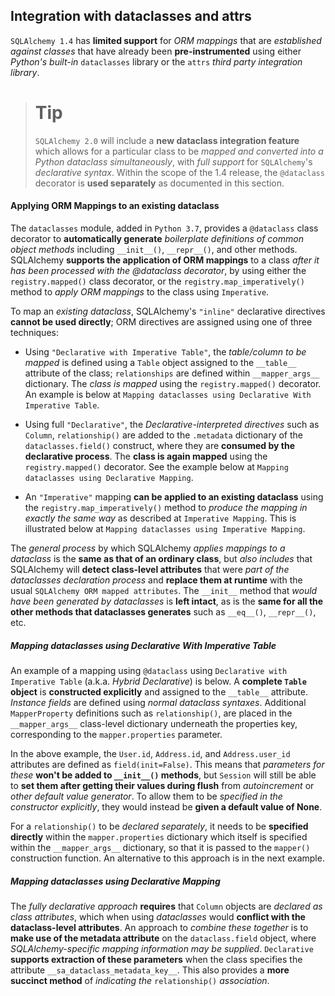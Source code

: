 ## Integration with dataclasses and attrs

`SQLAlchemy 1.4` has __limited support__ for _ORM mappings_ that are _established against classes_ that have already been __pre-instrumented__ using either _Python's built-in_ `dataclasses` library or the `attrs` _third party integration library_.


> # Tip
> 
> `SQLAlchemy 2.0` will include a __new dataclass integration feature__ which allows for a particular class to be _mapped and converted into a Python dataclass simultaneously_, with _full support_ for `SQLAlchemy`'s _declarative syntax_. Within the scope of the 1.4 release, the `@dataclass` decorator is __used separately__ as documented in this section.


#### Applying ORM Mappings to an existing dataclass

The `dataclasses` module, added in `Python 3.7`, provides a `@dataclass` class decorator to __automatically generate__ _boilerplate definitions of common object methods_ including `__init__()`, `__repr__()`, and other methods. SQLAlchemy __supports the application of ORM mappings__ to a class _after it has been processed with the @dataclass decorator_, by using either the `registry.mapped()` class decorator, or the `registry.map_imperatively()` method to _apply ORM mappings_ to the class using `Imperative`.

To map an _existing dataclass_, SQLAlchemy's `"inline"` declarative directives __cannot be used directly__; ORM directives are assigned using one of three techniques:

* Using `"Declarative with Imperative Table"`, the _table/column to be mapped_ is defined using a `Table` object assigned to the `__table__` attribute of the class; `relationships` are defined within `__mapper_args__` dictionary. The _class is mapped_ using the `registry.mapped()` decorator. An example is below at `Mapping dataclasses using Declarative With Imperative Table`.

* Using full `"Declarative"`, the _Declarative-interpreted directives_ such as `Column`, `relationship()` are added to the `.metadata` dictionary of the `dataclasses.field()` construct, where they are __consumed by the declarative process__. The __class is again mapped__ using the `registry.mapped()` decorator. See the example below at `Mapping dataclasses using Declarative Mapping`.

* An `"Imperative"` mapping __can be applied to an existing dataclass__ using the `registry.map_imperatively()` method to _produce the mapping in exactly the same way_ as described at `Imperative Mapping`. This is illustrated below at `Mapping dataclasses using Imperative Mapping`.

The _general process_ by which SQLAlchemy _applies mappings to a dataclass_ is the __same as that of an ordinary class__, but _also includes_ that SQLAlchemy will __detect class-level attributes__ that were _part of the dataclasses declaration process_ and __replace them at runtime__ with the usual `SQLAlchemy ORM mapped attributes`. The `__init__` method that _would have been generated by dataclasses_ is __left intact__, as is the __same for all the other methods that dataclasses generates__ such as `__eq__()`, `__repr__()`, etc.


##### Mapping dataclasses using Declarative With Imperative Table

An example of a mapping using `@dataclass` using `Declarative with Imperative Table` (a.k.a. _Hybrid Declarative_) is below. A __complete `Table` object__ is __constructed explicitly__ and assigned to the `__table__` attribute. _Instance fields_ are defined using _normal dataclass syntaxes_. Additional `MapperProperty` definitions such as `relationship()`, are placed in the `__mapper_args__` class-level dictionary underneath the properties key, corresponding to the `mapper.properties` parameter.

In the above example, the `User.id`, `Address.id`, and `Address.user_id` attributes are defined as `field(init=False)`. This means that _parameters for these_ __won't be added to `__init__()` methods__, but `Session` will still be able to __set them after getting their values during flush__ from _autoincrement_ or _other default value generator_. To allow them to be _specified in the constructor explicitly_, they would instead be __given a default value of None__.

For a `relationship()` to be _declared separately_, it needs to be __specified directly__ within the `mapper.properties` dictionary which itself is specified within the `__mapper_args__` dictionary, so that it is passed to the `mapper()` construction function. An alternative to this approach is in the next example.


##### Mapping dataclasses using Declarative Mapping

The _fully declarative approach_ __requires__ that `Column` objects are _declared as class attributes_, which when using _dataclasses_ would __conflict with the dataclass-level attributes__. An approach to _combine these together_ is to __make use of the metadata attribute__ on the `dataclass.field` object, where _SQLAlchemy-specific mapping information may be supplied_. `Declarative` __supports extraction of these parameters__ when the class specifies the attribute `__sa_dataclass_metadata_key__`. This also provides a __more succinct method__ of _indicating the_ `relationship()` _association_.
